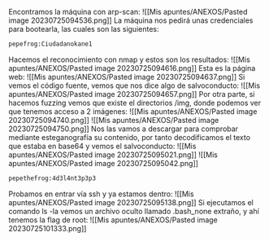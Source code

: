 Encontramos la máquina con arp-scan:
![[Mis apuntes/ANEXOS/Pasted image 20230725094536.png]]
La máquina nos pedirá unas credenciales para bootearla, las cuales son las siguientes:
```bash
pepefrog:Ciudadanokane1
```
Hacemos el reconocimiento con nmap y estos son los resultados:
![[Mis apuntes/ANEXOS/Pasted image 20230725094616.png]]
Esta es la página web:
![[Mis apuntes/ANEXOS/Pasted image 20230725094637.png]]
Si vemos el código fuente, vemos que nos dice algo de salvoconducto:
![[Mis apuntes/ANEXOS/Pasted image 20230725094657.png]]
Por otra parte, si hacemos fuzzing vemos que existe el directorios /img, donde podemos ver que tenemos acceso a 2 imágenes:
![[Mis apuntes/ANEXOS/Pasted image 20230725094740.png]]
![[Mis apuntes/ANEXOS/Pasted image 20230725094750.png]]
Nos las vamos a descargar para comprobar mediante esteganografía su contenido, por tanto decodificamos el texto que estaba en base64 y vemos el salvoconducto:
![[Mis apuntes/ANEXOS/Pasted image 20230725095021.png]]
![[Mis apuntes/ANEXOS/Pasted image 20230725095042.png]]
```bash
pepethefrog:4d3l4nt3p3p3
```
Probamos en entrar vía ssh y ya estamos dentro:
![[Mis apuntes/ANEXOS/Pasted image 20230725095138.png]]
Si ejecutamos el comando ls -la vemos un archivo oculto llamado .bash_none extraño, y ahí tenemos la flag de root:
![[Mis apuntes/ANEXOS/Pasted image 20230725101333.png]]



